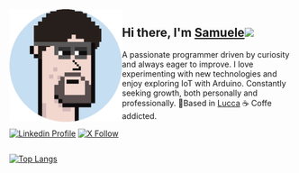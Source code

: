 <img align="left" width="200" height="200" alt="Samuele Scatena" src="./img/me.gif"/>

## Hi there, I'm [Samuele][homepage]<img src="https://media.giphy.com/media/hvRJCLFzcasrR4ia7z/giphy.gif" width="30px"/>

A passionate programmer driven by curiosity and always eager to improve. I love experimenting with new technologies and enjoy exploring IoT with Arduino. Constantly seeking growth, both personally and professionally. 📍Based in [Lucca](https://eventi.turismo.lucca.it/en/) ☕️ Coffe addicted.

<div align="left">
  
[![Linkedin Profile](https://img.shields.io/badge/my_profile-grey?style=for-the-badge&logo=linkedin)][linkedin]
[![X Follow](https://img.shields.io/badge/follow_me-gray?style=for-the-badge&logo=X)][linkedin]

</div>

<div style="display: flex; flex-direction: row "> 
  
  [![Top Langs](https://github-readme-stats.vercel.app/api/top-langs/?username=zanzarone&layout=compact&theme=vision-friendly-dark)](https://github.com/anuraghazra/github-readme-stats)

</div>

<!-- [![GitHub Streak](https://streak-stats.demolab.com/?user=zanzarone&theme=dark)](https://git.io/streak-stats) -->

[homepage]: #
[linkedin]: samuele.scatena@gmail.com
